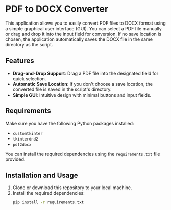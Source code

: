 # PDF to DOCX Converter

This application allows you to easily convert PDF files to DOCX format using a simple graphical user interface (GUI). You can select a PDF file manually or drag and drop it into the input field for conversion. If no save location is chosen, the application automatically saves the DOCX file in the same directory as the script.

## Features
- **Drag-and-Drop Support**: Drag a PDF file into the designated field for quick selection.
- **Automatic Save Location**: If you don't choose a save location, the converted file is saved in the script's directory.
- **Simple GUI**: Intuitive design with minimal buttons and input fields.

## Requirements
Make sure you have the following Python packages installed:
- `customtkinter`
- `tkinterdnd2`
- `pdf2docx`

You can install the required dependencies using the `requirements.txt` file provided.

## Installation and Usage
1. Clone or download this repository to your local machine.
2. Install the required dependencies:
   ```bash
   pip install -r requirements.txt
